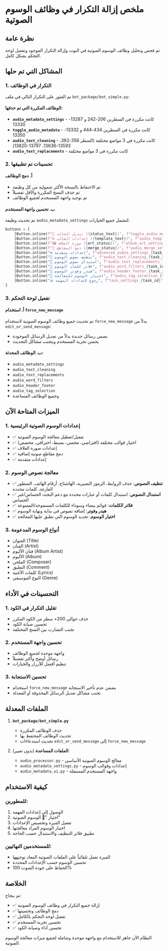 # ملخص إزالة التكرار في وظائف الوسوم الصوتية

## نظرة عامة
تم فحص وتحليل وظائف الوسوم الصوتية في البوت وإزالة التكرار الموجود وتفعيل لوحة التحكم بشكل كامل.

## المشاكل التي تم حلها

### 1. التكرار في الوظائف
تم العثور على التكرار التالي في ملف `bot_package/bot_simple.py`:

#### الوظائف المكررة التي تم حذفها:
- **`audio_metadata_settings`** - كانت مكررة في السطرين 206-242 و 13287-13330
- **`toggle_audio_metadata`** - كانت مكررة في السطرين 434-444 و 13332-13350  
- **`audio_text_cleaning`** - كانت مكررة في 3 مواضع مختلفة (السطر 356-382، 13593-13636، 13797-13820)
- **`audio_text_replacements`** - كانت مكررة في 3 مواضع مختلفة

### 2. تحسينات تم تطبيقها

#### أ. دمج الوظائف
- تم الاحتفاظ بالنسخة الأكثر شمولية من كل وظيفة
- تم حذف النسخ المكررة والأقل تفصيلاً
- تم توحيد واجهة المستخدم لجميع الوظائف

#### ب. تحسين واجهة المستخدم
تم تحديث وظيفة `audio_metadata_settings` لتشمل جميع الخيارات:
```python
buttons = [
    [Button.inline(f"🔄 تبديل الحالة ({status_text})", f"toggle_audio_metadata_{task_id}")],
    [Button.inline(f"⚙️ إعدادات القالب ({template_text})", f"audio_template_settings_{task_id}")],
    [Button.inline(f"🖼️ صورة الغلاف ({art_status})", f"album_art_settings_{task_id}")],
    [Button.inline(f"🔗 دمج المقاطع ({merge_status})", f"audio_merge_settings_{task_id}")],
    [Button.inline("⚙️ إعدادات متقدمة", f"advanced_audio_settings_{task_id}")],
    [Button.inline("🧹 تنظيف نصوص الوسوم", f"audio_text_cleaning_{task_id}")],
    [Button.inline("🔄 استبدال نصوص الوسوم", f"audio_text_replacements_{task_id}")],
    [Button.inline("📝 فلاتر كلمات الوسوم", f"audio_word_filters_{task_id}")],
    [Button.inline("📄 هيدر وفوتر الوسوم", f"audio_header_footer_{task_id}")],
    [Button.inline("🎯 اختيار الوسوم للمعالجة", f"audio_tag_selection_{task_id}")],
    [Button.inline("🔙 رجوع لإعدادات المهمة", f"task_settings_{task_id}")]
]
```

### 3. تفعيل لوحة التحكم

#### أ. استخدام `force_new_message`
تم تحديث جميع وظائف الوسوم الصوتية لاستخدام `force_new_message` بدلاً من `edit_or_send_message`:
- يضمن رسائل جديدة بدلاً من تعديل الرسائل الموجودة
- يحسن تجربة المستخدم ويتجنب مشاكل التحديث

#### ب. الوظائف المحدثة:
- `audio_metadata_settings`
- `audio_text_cleaning` 
- `audio_text_replacements`
- `audio_word_filters`
- `audio_header_footer`
- `audio_tag_selection`
- وجميع الوظائف المساعدة

## الميزات المتاحة الآن

### 1. إعدادات الوسوم الصوتية الرئيسية
- ✅ تفعيل/تعطيل معالجة الوسوم الصوتية
- ✅ اختيار قوالب مختلفة (افتراضي، محسن، بسيط، احترافي، مخصص)
- ✅ إعدادات صورة الغلاف
- ✅ دمج مقاطع صوتية إضافية
- ✅ إعدادات متقدمة

### 2. معالجة نصوص الوسوم
- ✅ **تنظيف النصوص**: حذف الروابط، الرموز التعبيرية، الهاشتاج، أرقام الهاتف، السطور الفارغة، كلمات محددة
- ✅ **استبدال النصوص**: استبدال كلمات أو عبارات محددة مع دعم البحث الحساس/غير الحساس
- ✅ **فلاتر الكلمات**: قوائم بيضاء وسوداء للكلمات المسموحة/الممنوعة
- ✅ **هيدر وفوتر**: إضافة نصوص في بداية ونهاية الوسوم
- ✅ **اختيار الوسوم**: تحديد الوسوم التي تطبق عليها المعالجة

### 3. أنواع الوسوم المدعومة
- العنوان (Title)
- الفنان (Artist)  
- فنان الألبوم (Album Artist)
- الألبوم (Album)
- الملحن (Composer)
- التعليق (Comment)
- كلمات الأغنية (Lyrics)
- النوع الموسيقي (Genre)

## التحسينات في الأداء

### 1. تقليل التكرار في الكود
- حذف حوالي 200+ سطر من الكود المكرر
- تحسين صيانة الكود
- تجنب التضارب بين النسخ المختلفة

### 2. تحسين واجهة المستخدم
- واجهة موحدة لجميع الوظائف
- رسائل أوضح وأكثر تفصيلاً
- تنظيم أفضل للأزرار والخيارات

### 3. تحسين الاستجابة
- استخدام `force_new_message` يضمن عدم تأخير الاستجابة
- تجنب مشاكل تعديل الرسائل المحذوفة أو المعدلة

## الملفات المعدلة

1. **`bot_package/bot_simple.py`**
   - حذف الوظائف المكررة
   - تحديث الوظائف المحتفظ بها
   - تحديث استدعاءات `edit_or_send_message` إلى `force_new_message`

2. **الملفات المساعدة** (بدون تغيير):
   - `audio_processor.py` - معالج الوسوم الصوتية الأساسي
   - `audio_metadata_settings.py` - إعدادات وقوالب الوسوم
   - `audio_metadata_ui.py` - واجهة المستخدم المستقلة

## كيفية الاستخدام

### للمطورين:
1. الوصول إلى إعدادات المهمة
2. اختيار "🎵 الوسوم الصوتية"
3. تفعيل الميزة وتخصيص الإعدادات
4. اختيار الوسوم المراد معالجتها
5. تطبيق فلاتر التنظيف والاستبدال حسب الحاجة

### للمستخدمين النهائيين:
- الميزة تعمل تلقائياً على الملفات الصوتية المعاد توجيهها
- تحسين الوسوم حسب الإعدادات المحددة
- الحفاظ على جودة الصوت 100%

## الخلاصة

تم بنجاح:
- ✅ إزالة جميع التكرار في وظائف الوسوم الصوتية
- ✅ دمج الوظائف وتحسينها
- ✅ تفعيل لوحة التحكم بالكامل
- ✅ تحسين تجربة المستخدم
- ✅ تحسين أداء وصيانة الكود

النظام الآن جاهز للاستخدام مع واجهة موحدة وشاملة لجميع ميزات معالجة الوسوم الصوتية.